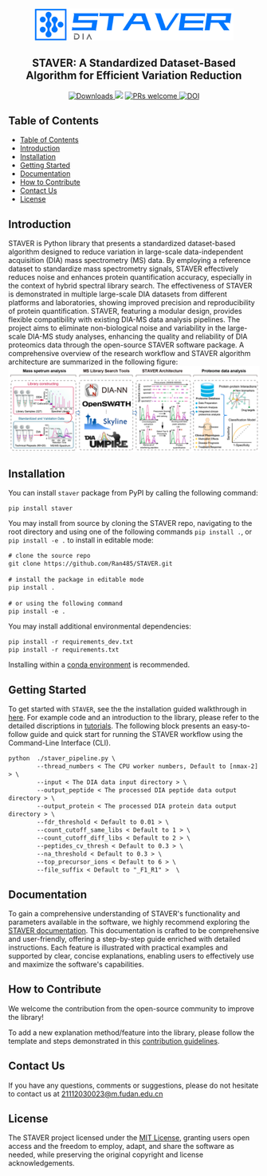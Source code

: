 <p align="center">
    <br>
    <img src="https://github.com/Ran485/STAVER/raw/main/docs/_static/STAVER_logo.svg" width="400"/>
    <br>
    <h2 align="center">
    STAVER: A Standardized Dataset-Based Algorithm for Efficient Variation Reduction
    </h2>
<p>


<div align="center">
  <a href="#">
  <a href="https://github.com/Ran485/STAVER/stargazers">
  <img alt="Downloads" src="https://img.shields.io/github/stars/Ran485/STAVER?logo=GitHub&color=red">
  </a>
  <img src="https://img.shields.io/badge/Python-3.7+-blue">
  </a>
  <a href="https://github.com/dwyl/esta/issues">
  <img alt="PRs welcome" src="https://img.shields.io/badge/PRs-welcome-brightgreen.svg?style=flat">
  </a>
  <a href="https://opensource.org/licenses/MIT">
  <img alt="DOI" src="https://img.shields.io/badge/License-MIT-yellow.svg">
  </a>
</div>

## Table of Contents
- [Table of Contents](#table-of-contents)
- [Introduction](#introduction)
- [Installation](#installation)
- [Getting Started](#getting-started)
- [Documentation](#documentation)
- [How to Contribute](#how-to-contribute)
- [Contact Us](#contact-us)
- [License](#license)


## Introduction

STAVER is Python library that presents a standardized dataset-based algorithm designed to reduce variation in large-scale data-independent acquisition (DIA) mass spectrometry (MS) data. By employing a reference dataset to standardize mass spectrometry signals, STAVER effectively reduces noise and enhances protein quantification accuracy, especially in the context of hybrid spectral library search. The effectiveness of STAVER is demonstrated in multiple large-scale DIA datasets from different platforms and laboratories, showing improved precision and reproducibility of protein quantification. STAVER, featuring a modular design, provides flexible compatibility with existing DIA-MS data analysis pipelines. The project aims to eliminate non-biological noise and variability in the large-scale DIA-MS study analyses, enhancing the quality and reliability of DIA proteomics data through the open-source STAVER software package. A comprehensive overview of the research workflow and STAVER algorithm architecture are summarized in the following figure: ![alt text](https://github.com/Ran485/STAVER/raw/main/docs/_static/STAVER_pipeline.png)

## Installation

You can install ``staver`` package from PyPI by calling the following command: 
``` shell
pip install staver
```
You may install from source by cloning the STAVER repo, navigating to the root directory and using one of the following commands ``pip install .``, or ``pip install -e .`` to install in editable mode:
``` shell
# clone the source repo
git clone https://github.com/Ran485/STAVER.git

# install the package in editable mode
pip install .

# or using the following command
pip install -e .
```
You may install additional environmental dependencies:

``` shell
pip install -r requirements_dev.txt
pip install -r requirements.txt
```
Installing within a [conda environment](https://conda.io/projects/conda/en/latest/user-guide/tasks/manage-environments.html) is recommended.

## Getting Started

To get started with `STAVER`, see the the installation guided walkthrough in [here](https://staver.readthedocs.io/en/latest/installation.html#). For example code and an introduction to the library, please refer to the detailed discriptions in
[tutorials](https://staver.readthedocs.io/en/latest/tutorials.html#). The following block presents an easy-to-follow guide and quick start for running the STAVER workflow using the Command-Line Interface (CLI).

```shell
python  ./staver_pipeline.py \
        --thread_numbers < The CPU worker numbers, Default to [nmax-2] > \
        --input < The DIA data input directory > \
        --output_peptide < The processed DIA peptide data output directory > \
        --output_protein < The processed DIA protein data output directory > \
        --fdr_threshold < Default to 0.01 > \
        --count_cutoff_same_libs < Default to 1 > \
        --count_cutoff_diff_libs < Default to 2 > \
        --peptides_cv_thresh < Default to 0.3 > \
        --na_threshold < Default to 0.3 > \
        --top_precursor_ions < Default to 6 > \
        --file_suffix < Default to "_F1_R1" >  \
```

## Documentation
To gain a comprehensive understanding of STAVER's functionality and parameters available in the software, we highly recommend exploring the [STAVER documentation](https://staver.readthedocs.io/en/latest/index.html). This documentation is crafted to be comprehensive and user-friendly, offering a step-by-step guide enriched with detailed instructions. Each feature is illustrated with practical examples and supported by clear, concise explanations, enabling users to effectively use and maximize the software's capabilities. 

## How to Contribute
We welcome the contribution from the open-source community to improve the library!

To add a new explanation method/feature into the library, please follow the template and steps demonstrated in this 
[contribution guidelines](https://staver.readthedocs.io/en/latest/contributing.html).

## Contact Us
If you have any questions, comments or suggestions, please do not hesitate to contact us at 21112030023@m.fudan.edu.cn

## License
The STAVER project licensed under the [MIT License](https://opensource.org/licenses/MIT), granting users open access and the freedom to employ, adapt, and share the software as needed, while preserving the original copyright and license acknowledgements.
